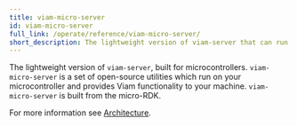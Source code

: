 ```yaml
---
title: viam-micro-server
id: viam-micro-server
full_link: /operate/reference/viam-micro-server/
short_description: The lightweight version of viam-server that can run on ESP32 devices.
---
```


The lightweight version of `viam-server`, built for microcontrollers.
`viam-micro-server` is a set of open-source utilities which run on your microcontroller and provides Viam functionality to your machine.
`viam-micro-server` is built from the micro-RDK.

For more information see [Architecture](/operate/reference/viam-micro-server/).
